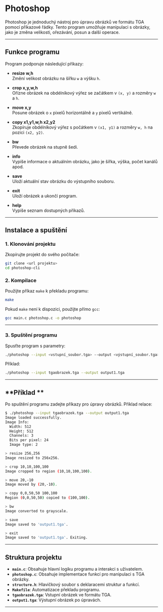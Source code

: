 
# Photoshop 

Photoshop  je jednoduchý nástroj pro úpravu obrázků ve formátu TGA pomocí příkazové řádky. Tento program umožňuje manipulaci s obrázky, jako je změna velikosti, ořezávání, posun a další operace.

---

## **Funkce programu**

Program podporuje následující příkazy:

- **resize w,h**  
  Změní velikost obrázku na šířku `w` a výšku `h`.

- **crop x,y,w,h**  
  Ořízne obrázek na obdélníkový výřez se začátkem v `(x, y)` a rozměry `w` a `h`.

- **move x,y**  
  Posune obrázek o `x` pixelů horizontálně a `y` pixelů vertikálně.

- **copy x1,y1,w,h x2,y2**  
  Zkopíruje obdélníkový výřez s počátkem v `(x1, y1)` a rozměry `w, h` na pozici `(x2, y2)`.

- **bw**  
  Převede obrázek na stupně šedi.

- **info**  
  Vypíše informace o aktuálním obrázku, jako je šířka, výška, počet kanálů apod.

- **save**  
  Uloží aktuální stav obrázku do výstupního souboru.

- **exit**  
  Uloží obrázek a ukončí program.

- **help**  
  Vypíše seznam dostupných příkazů.

---

## **Instalace a spuštění**

### **1. Klonování projektu**

Zkopírujte projekt do svého počítače:
```bash
git clone <url projektu>
cd photoshop-cli
```

### **2. Kompilace**

Použijte příkaz `make` k překladu programu:
```bash
make
```

Pokud `make` není k dispozici, použijte přímo `gcc`:
```bash
gcc main.c photoshop.c -o photoshop
```

---

### **3. Spuštění programu**

Spusťte program s parametry:
```bash
./photoshop --input <vstupní_soubor.tga> --output <výstupní_soubor.tga>
```

Příklad:
```bash
./photoshop --input tgaobrazek.tga --output output1.tga
```

---

## **Příklad **

Po spuštění programu zadejte příkazy pro úpravy obrázků. Příklad relace:

```bash
$ ./photoshop --input tgaobrazek.tga --output output1.tga
Image loaded successfully.
Image Info:
  Width: 512
  Height: 512
  Channels: 3
  Bits per pixel: 24
  Image type: 2

> resize 256,256
Image resized to 256x256.

> crop 10,10,100,100
Image cropped to region (10,10,100,100).

> move 20,-10
Image moved by (20,-10).

> copy 0,0,50,50 100,100
Region (0,0,50,50) copied to (100,100).

> bw
Image converted to grayscale.

> save
Image saved to 'output1.tga'.

> exit
Image saved to 'output1.tga'. Exiting.
```

---

## **Struktura projektu**

- **`main.c`**: Obsahuje hlavní logiku programu a interakci s uživatelem.
- **`photoshop.c`**: Obsahuje implementace funkcí pro manipulaci s TGA obrázky.
- **`structure.h`**: Hlavičkový soubor s deklaracemi struktur a funkcí.
- **`Makefile`**: Automatizace překladu programu.
- **`tgaobrazek.tga`**: Vstupní obrázek ve formátu TGA.
- **`output1.tga`**: Výstupní obrázek po úpravách.

---


